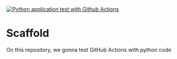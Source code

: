 [![Python application test with Github Actions](https://github.com/acorrea-B/Scaffold/actions/workflows/main.yml/badge.svg)](https://github.com/acorrea-B/Scaffold/actions/workflows/main.yml)

# Scaffold
On this repository, we gonna test GitHub Actions with python code
